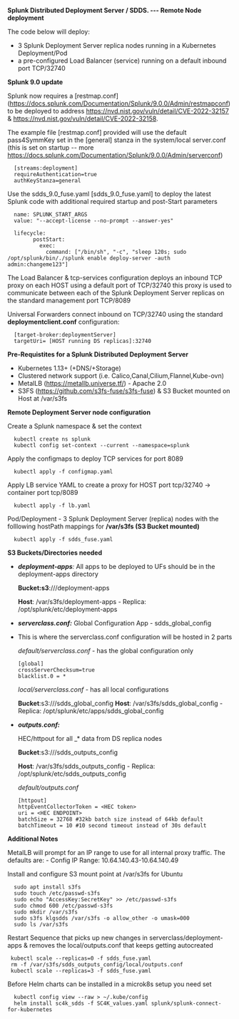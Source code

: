 **Splunk Distributed Deployment Server / SDDS. --- Remote Node deployment**

The code below will deploy:
* 3 Splunk Deployment Server replica nodes running in a Kubernetes Deployment/Pod
* a pre-configured Load Balancer (service) running on a default inbound port TCP/32740

**Splunk 9.0 update** 

Splunk now requires a [restmap.conf] (https://docs.splunk.com/Documentation/Splunk/9.0.0/Admin/restmapconf) to be deployed to address https://nvd.nist.gov/vuln/detail/CVE-2022-32157 & https://nvd.nist.gov/vuln/detail/CVE-2022-32158. 

The example file [restmap.conf] provided will use the default pass4SymmKey set in the [general] stanza in the system/local server.conf (this is set on startup -- more https://docs.splunk.com/Documentation/Splunk/9.0.0/Admin/serverconf) 

      [streams:deployment]
      requireAuthentication=true
      authKeyStanza=general

Use the sdds_9.0_fuse.yaml [sdds_9.0_fuse.yaml] to deploy the latest Splunk code with additional required startup and post-Start parameters

      name: SPLUNK_START_ARGS
      value: "--accept-license --no-prompt --answer-yes"
      
      lifecycle:
            postStart:
              exec:
                command: ["/bin/sh", "-c", "sleep 120s; sudo /opt/splunk/bin/./splunk enable deploy-server -auth admin:changeme123"]

The Load Balancer & tcp-services configuration deploys an inbound TCP proxy on each HOST using a default port of TCP/32740
this proxy is used to communicate between each of the Splunk Deployment Server replicas on the standard management port TCP/8089

Universal Forwarders connect inbound on TCP/32740 using the standard **deploymentclient.conf** configuration:

      [target-broker:deploymentServer]
      targetUri= [HOST running DS replicas]:32740

**Pre-Requistites for a Splunk Distributed Deployment Server**

* Kubernetes 1.13+ (+DNS/+Storage)
* Clustered network support (i.e. Calico,Canal,Cilium,Flannel,Kube-ovn)
* MetalLB (https://metallb.universe.tf/) - Apache 2.0
* S3FS (https://github.com/s3fs-fuse/s3fs-fuse) & S3 Bucket mounted on Host at /var/s3fs

**Remote Deployment Server node configuration**

Create a Splunk namespace & set the context

      kubectl create ns splunk
      kubectl config set-context --current --namespace=splunk

Apply the configmaps to deploy TCP services for port 8089

      kubectl apply -f configmap.yaml

Apply LB service YAML to create a proxy for HOST port tcp/32740 -> container port tcp/8089  

      kubectl apply -f lb.yaml

Pod/Deployment - 3 Splunk Deployment Server (replica) nodes with the folllowing hostPath mappings for **/var/s3fs (S3 Bucket mounted)**

      kubectl apply -f sdds_fuse.yaml

**S3 Buckets/Directories needed**

* _**deployment-apps**:_
   All apps to be deployed to UFs should be in the deployment-apps directory
  
   **Bucket:s3**://<S3-BUCKET>/deployment-apps
  
   **Host**: /var/s3fs/deployment-apps - Replica: /opt/splunk/etc/deployment-apps

*  _**serverclass.conf:**_ Global Configuration App - sdds_global_config
  
* This is where the serverclass.conf configuration will be hosted in 2 parts
  
     _default/serverclass.conf_ - has the global configuration only  
  
      [global]
      crossServerChecksum=true
      blacklist.0 = *
     
     _local/serverclass.conf_ - has all local configurations  
  
     **Bucket**:s3://<S3-BUCKET>/sdds_global_config
     **Host**: /var/s3fs/sdds_global_config - Replica: /opt/splunk/etc/apps/sdds_global_config

* _**outputs.conf:**_
  
  HEC/httpout for all _* data from DS replica nodes
  
  **Bucket**:s3://<S3-BUCKET>/sdds_outputs_config
  
  **Host**: /var/s3fs/sdds_outputs_config - Replica: /opt/splunk/etc/sdds_outputs_config
  
  _default/outputs.conf_
  
      [httpout]
      httpEventCollectorToken = <HEC token>
      uri = <HEC ENDPOINT>
      batchSize = 32768 #32kb batch size instead of 64kb default
      batchTimeout = 10 #10 second timeout instead of 30s default
 
      
**Additional Notes**
      
MetalLB will prompt for an IP range to use for all internal proxy traffic. The defaults are:
      - Config IP Range: 10.64.140.43-10.64.140.49

Install and configure S3 mount point at /var/s3fs for Ubuntu
      
      sudo apt install s3fs
      sudo touch /etc/passwd-s3fs
      sudo echo "AccessKey:SecretKey" >> /etc/passwd-s3fs
      sudo chmod 600 /etc/passwd-s3fs
      sudo mkdir /var/s3fs
      sudo s3fs klgsdds /var/s3fs -o allow_other -o umask=000
      sudo ls /var/s3fs
      
Restart Sequence that picks up new changes in serverclass/deployment-apps & removes the local/outputs.conf that keeps getting autocreated
      
     kubectl scale --replicas=0 -f sdds_fuse.yaml
     rm -f /var/s3fs/sdds_outputs_config/local/outputs.conf
     kubectl scale --replicas=3 -f sdds_fuse.yaml
      
Before Helm charts can be installed in a microk8s setup you need set
      
      kubectl config view --raw > ~/.kube/config
      helm install sc4k_sdds -f SC4K_values.yaml splunk/splunk-connect-for-kubernetes
